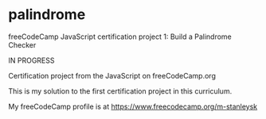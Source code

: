 # palindrome
freeCodeCamp JavaScript certification project 1: Build a Palindrome Checker

IN PROGRESS

Certification project from the JavaScript on freeCodeCamp.org

This is my solution to the first certification project in this curriculum.

My freeCodeCamp profile is at https://www.freecodecamp.org/m-stanleysk

